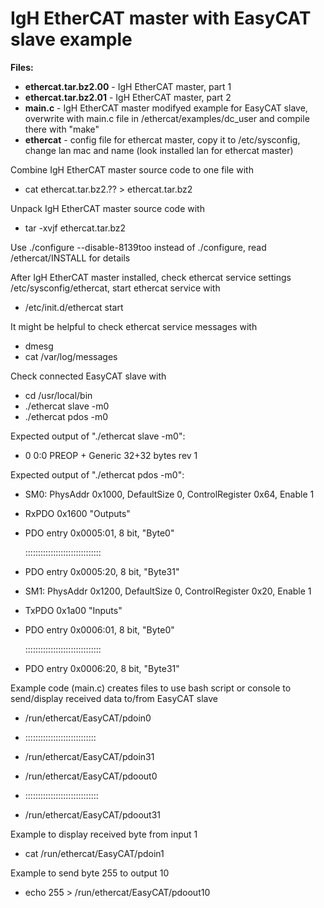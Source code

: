 # IgH EtherCAT master with EasyCAT slave example

**Files:**
*    **ethercat.tar.bz2.00**  - IgH EtherCAT master, part 1
*    **ethercat.tar.bz2.01**  - IgH EtherCAT master, part 2
*    **main.c**               - IgH EtherCAT master modifyed example for EasyCAT slave, overwrite with main.c file in /ethercat/examples/dc_user and compile there with "make"
*    **ethercat**             - config file for ethercat master, copy it to /etc/sysconfig, change lan mac and name (look installed lan for ethercat master)
                           
Combine IgH EtherCAT master source code to one file with 
*    cat ethercat.tar.bz2.?? > ethercat.tar.bz2

Unpack IgH EtherCAT master source code with
*    tar -xvjf ethercat.tar.bz2

Use ./configure --disable-8139too instead of ./configure, read /ethercat/INSTALL for details

After IgH EtherCAT master installed, check ethercat service settings /etc/sysconfig/ethercat, start ethercat service with
* /etc/init.d/ethercat start

It might be helpful to check ethercat service messages with
* dmesg
* cat /var/log/messages

Check connected EasyCAT slave with
* cd /usr/local/bin
* ./ethercat slave -m0
* ./ethercat pdos -m0

Expected output of "./ethercat slave -m0":
* 0  0:0  PREOP  +  Generic 32+32 bytes rev 1

Expected output of "./ethercat pdos -m0":
* SM0: PhysAddr 0x1000, DefaultSize    0, ControlRegister 0x64, Enable 1
*  RxPDO 0x1600 "Outputs"
*    PDO entry 0x0005:01,  8 bit, "Byte0"

       ::::::::::::::::::::::::::::::
*    PDO entry 0x0005:20,  8 bit, "Byte31"
* SM1: PhysAddr 0x1200, DefaultSize    0, ControlRegister 0x20, Enable 1
*  TxPDO 0x1a00 "Inputs"
*    PDO entry 0x0006:01,  8 bit, "Byte0"

       ::::::::::::::::::::::::::::::
*    PDO entry 0x0006:20,  8 bit, "Byte31"

Example code (main.c) creates files to use bash script or console to send/display received data to/from EasyCAT slave

* /run/ethercat/EasyCAT/pdoin0
* ::::::::::::::::::::::::::::
* /run/ethercat/EasyCAT/pdoin31

* /run/ethercat/EasyCAT/pdoout0
* :::::::::::::::::::::::::::::
* /run/ethercat/EasyCAT/pdoout31

Example to display received byte from input 1
* cat /run/ethercat/EasyCAT/pdoin1

Example to send byte 255 to output 10
* echo 255 > /run/ethercat/EasyCAT/pdoout10
